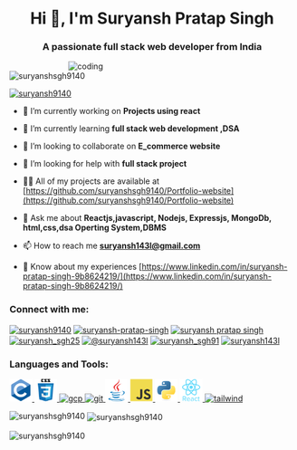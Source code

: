
<h1 align="center">Hi 👋, I'm Suryansh Pratap Singh</h1>
<h3 align="center">A passionate full stack web developer from India</h3>

<img align="right" alt="coding" width="400" src="https://user-images.githubusercontent.com/55389276/140866485-8fb1c876-9a8f-4d6a-98dc-08c4981eaf70.gif">

<p align="left"> <img src="https://komarev.com/ghpvc/?username=suryanshsgh9140&label=Profile%20views&color=0e75b6&style=flat" alt="suryanshsgh9140" /> </p>

<p align="left"> <a href="https://twitter.com/suryansh9140" target="blank"><img src="https://img.shields.io/twitter/follow/suryansh9140?logo=twitter&style=for-the-badge" alt="suryansh9140" /></a> </p>

- 🔭 I’m currently working on **Projects using react**

- 🌱 I’m currently learning **full stack web development ,DSA**

- 👯 I’m looking to collaborate on **E_commerce website**

- 🤝 I’m looking for help with **full stack project**

- 👨‍💻 All of my projects are available at [https://github.com/suryanshsgh9140/Portfolio-website](https://github.com/suryanshsgh9140/Portfolio-website)

- 💬 Ask me about **Reactjs,javascript, Nodejs, Expressjs, MongoDb, html,css,dsa Operting System,DBMS**

- 📫 How to reach me **suryansh143l@gmail.com**

- 📄 Know about my experiences [https://www.linkedin.com/in/suryansh-pratap-singh-9b8624219/](https://www.linkedin.com/in/suryansh-pratap-singh-9b8624219/)

<h3 align="left">Connect with me:</h3>
<p align="left">
<a href="https://twitter.com/suryansh9140" target="blank"><img align="center" src="https://raw.githubusercontent.com/rahuldkjain/github-profile-readme-generator/master/src/images/icons/Social/twitter.svg" alt="suryansh9140" height="30" width="40" /></a>
<a href="https://linkedin.com/in/suryansh-pratap-singh" target="blank"><img align="center" src="https://raw.githubusercontent.com/rahuldkjain/github-profile-readme-generator/master/src/images/icons/Social/linked-in-alt.svg" alt="suryansh-pratap-singh" height="30" width="40" /></a>
<a href="https://fb.com/suryansh pratap singh" target="blank"><img align="center" src="https://raw.githubusercontent.com/rahuldkjain/github-profile-readme-generator/master/src/images/icons/Social/facebook.svg" alt="suryansh pratap singh" height="30" width="40" /></a>
<a href="https://instagram.com/suryansh_sgh25" target="blank"><img align="center" src="https://raw.githubusercontent.com/rahuldkjain/github-profile-readme-generator/master/src/images/icons/Social/instagram.svg" alt="suryansh_sgh25" height="30" width="40" /></a>
<a href="https://www.hackerrank.com/@suryansh143l" target="blank"><img align="center" src="https://raw.githubusercontent.com/rahuldkjain/github-profile-readme-generator/master/src/images/icons/Social/hackerrank.svg" alt="@suryansh143l" height="30" width="40" /></a>
<a href="https://www.leetcode.com/suryansh_sgh91" target="blank"><img align="center" src="https://raw.githubusercontent.com/rahuldkjain/github-profile-readme-generator/master/src/images/icons/Social/leet-code.svg" alt="suryansh_sgh91" height="30" width="40" /></a>
<a href="https://auth.geeksforgeeks.org/user/suryansh143l" target="blank"><img align="center" src="https://raw.githubusercontent.com/rahuldkjain/github-profile-readme-generator/master/src/images/icons/Social/geeks-for-geeks.svg" alt="suryansh143l" height="30" width="40" /></a>
</p>

<h3 align="left">Languages and Tools:</h3>
<p align="left"> <a href="https://www.cprogramming.com/" target="_blank" rel="noreferrer"> <img src="https://raw.githubusercontent.com/devicons/devicon/master/icons/c/c-original.svg" alt="c" width="40" height="40"/> </a> <a href="https://www.w3schools.com/css/" target="_blank" rel="noreferrer"> <img src="https://raw.githubusercontent.com/devicons/devicon/master/icons/css3/css3-original-wordmark.svg" alt="css3" width="40" height="40"/> </a> <a href="https://cloud.google.com" target="_blank" rel="noreferrer"> <img src="https://www.vectorlogo.zone/logos/google_cloud/google_cloud-icon.svg" alt="gcp" width="40" height="40"/> </a> <a href="https://git-scm.com/" target="_blank" rel="noreferrer"> <img src="https://www.vectorlogo.zone/logos/git-scm/git-scm-icon.svg" alt="git" width="40" height="40"/> </a> <a href="https://www.java.com" target="_blank" rel="noreferrer"> <img src="https://raw.githubusercontent.com/devicons/devicon/master/icons/java/java-original.svg" alt="java" width="40" height="40"/> </a> <a href="https://developer.mozilla.org/en-US/docs/Web/JavaScript" target="_blank" rel="noreferrer"> <img src="https://raw.githubusercontent.com/devicons/devicon/master/icons/javascript/javascript-original.svg" alt="javascript" width="40" height="40"/> </a> <a href="https://www.python.org" target="_blank" rel="noreferrer"> <img src="https://raw.githubusercontent.com/devicons/devicon/master/icons/python/python-original.svg" alt="python" width="40" height="40"/> </a> <a href="https://reactjs.org/" target="_blank" rel="noreferrer"> <img src="https://raw.githubusercontent.com/devicons/devicon/master/icons/react/react-original-wordmark.svg" alt="react" width="40" height="40"/> </a> <a href="https://tailwindcss.com/" target="_blank" rel="noreferrer"> <img src="https://www.vectorlogo.zone/logos/tailwindcss/tailwindcss-icon.svg" alt="tailwind" width="40" height="40"/> </a> </p>

<p><img align="left" src="https://github-readme-stats.vercel.app/api/top-langs?username=suryanshsgh9140&show_icons=true&locale=en&layout=compact" alt="suryanshsgh9140" /></p>

<p>&nbsp;<img align="center" src="https://github-readme-stats.vercel.app/api?username=suryanshsgh9140&show_icons=true&locale=en" alt="suryanshsgh9140" /></p>

<p><img align="center" src="https://github-readme-streak-stats.herokuapp.com/?user=suryanshsgh9140&" alt="suryanshsgh9140" /></p>


